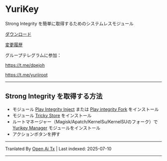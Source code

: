 # YuriKey
Strong Integrity を簡単に取得するためのシステムレスモジュール

[ダウンロード](https://github.com/dpejoh/yurikey/releases/latest)

[変更履歴](https://raw.githubusercontent.com/dpejoh/yurikey/main/changelog.md)

グループテレグラムに参加：

https://t.me/dpejoh

https://t.me/yuriiroot

---

## Strong Integrity を取得する方法
- モジュール [Play Integrity Inject](https://github.com/KOWX712/PlayIntegrityFix) または [Play integrity Fork](https://github.com/osm0sis/PlayIntegrityFork) をインストール
- モジュール [Tricky Store](https://github.com/5ec1cff/TrickyStore) をインストール
- ルートマネージャー（Magisk/Apatch/KernelSu/KernelSUのフォーク）で [Yurikey Manager](https://github.com/dpejoh/yurikey/releases) モジュールをインストール
- アクションボタンを押す

---

Tranlated By [Open Ai Tx](https://github.com/OpenAiTx/OpenAiTx) | Last indexed: 2025-07-10

---